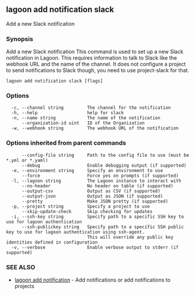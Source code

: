 ## lagoon add notification slack

Add a new Slack notification

### Synopsis

Add a new Slack notification
This command is used to set up a new Slack notification in Lagoon. This requires information to talk to Slack like the webhook URL and the name of the channel.
It does not configure a project to send notifications to Slack though, you need to use project-slack for that.

```
lagoon add notification slack [flags]
```

### Options

```
  -c, --channel string         The channel for the notification
  -h, --help                   help for slack
  -n, --name string            The name of the notification
      --organization-id uint   ID of the Organization
  -w, --webhook string         The webhook URL of the notification
```

### Options inherited from parent commands

```
      --config-file string     Path to the config file to use (must be *.yml or *.yaml)
      --debug                  Enable debugging output (if supported)
  -e, --environment string     Specify an environment to use
      --force                  Force yes on prompts (if supported)
  -l, --lagoon string          The Lagoon instance to interact with
      --no-header              No header on table (if supported)
      --output-csv             Output as CSV (if supported)
      --output-json            Output as JSON (if supported)
      --pretty                 Make JSON pretty (if supported)
  -p, --project string         Specify a project to use
      --skip-update-check      Skip checking for updates
  -i, --ssh-key string         Specify path to a specific SSH key to use for lagoon authentication
      --ssh-publickey string   Specify path to a specific SSH public key to use for lagoon authentication using ssh-agent.
                               This will override any public key identities defined in configuration
  -v, --verbose                Enable verbose output to stderr (if supported)
```

### SEE ALSO

* [lagoon add notification](lagoon_add_notification.md)	 - Add notifications or add notifications to projects

